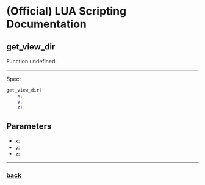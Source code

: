 
# (Official) LUA Scripting Documentation

## get_view_dir

Function undefined.

___

Spec:

```lua
get_view_dir(
	x,
	y,
	z)
```

## Parameters

- `x`: 
- `y`: 
- `z`: 

___

### [back](../getters)
